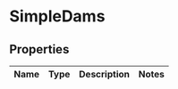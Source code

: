 # SimpleDams

## Properties
Name | Type | Description | Notes
------------ | ------------- | ------------- | -------------
